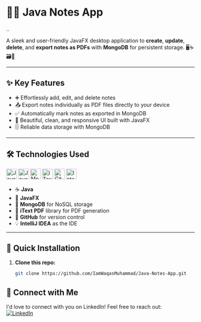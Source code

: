 # 📓📝 Java Notes App 

..  

A sleek and user-friendly JavaFX desktop application to **create**, **update**, **delete**, and **export notes as PDFs** with **MongoDB** for persistent storage. 🖥️☕🗃️📄

---

## ✨ Key Features

- ➕ Effortlessly add, edit, and delete notes  
- 📤 Export notes individually as PDF files directly to your device  
- ✅ Automatically mark notes as exported in MongoDB  
- 🎨 Beautiful, clean, and responsive UI built with JavaFX  
- 🗄️ Reliable data storage with MongoDB  

---

## 🛠️ Technologies Used

<p align="left">
  <img alt="Java" src="https://img.shields.io/badge/Java-ED8B00?style=for-the-badge&logo=java&logoColor=white" height="28"/>
  <img alt="JavaFX" src="https://img.shields.io/badge/JavaFX-0078D7?style=for-the-badge&logo=javafx&logoColor=white" height="28"/>
  <img alt="MongoDB" src="https://img.shields.io/badge/MongoDB-47A248?style=for-the-badge&logo=mongodb&logoColor=white" height="28"/>
  <img alt="iText" src="https://img.shields.io/badge/iText-FF6F00?style=for-the-badge&logo=adobe&logoColor=white" height="28"/>
  <img alt="GitHub" src="https://img.shields.io/badge/GitHub-181717?style=for-the-badge&logo=github&logoColor=white" height="28"/>
  <img alt="IntelliJ IDEA" src="https://img.shields.io/badge/IntelliJ%20IDEA-000000?style=for-the-badge&logo=intellij-idea&logoColor=white" height="28"/>
</p>


- ☕ **Java**  
- 🎨 **JavaFX**  
- 🍃 **MongoDB** for NoSQL storage  
- 📄 **iText PDF** library for PDF generation  
- 🔧 **GitHub** for version control  
- 💡 **IntelliJ IDEA** as the IDE


---

## 🚀 Quick Installation

1. **Clone this repo:**

   ```bash
   git clone https://github.com/IamWaqasMuhammad/Java-Notes-App.git

## 🔗 Connect with Me

I'd love to connect with you on LinkedIn! Feel free to reach out:  
[![LinkedIn](https://img.shields.io/badge/LinkedIn-%230077B5.svg?style=for-the-badge&logo=linkedin&logoColor=white)](https://www.linkedin.com/in/waqas-muhammad-0ba609290/)

